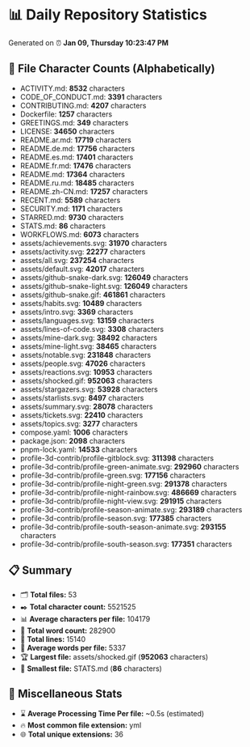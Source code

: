 # 📊 Daily Repository Statistics
Generated on ⏰ **Jan 09, Thursday 10:23:47 PM**

## 📂 File Character Counts (Alphabetically)
- ACTIVITY.md: **8532** characters
- CODE_OF_CONDUCT.md: **3391** characters
- CONTRIBUTING.md: **4207** characters
- Dockerfile: **1257** characters
- GREETINGS.md: **349** characters
- LICENSE: **34650** characters
- README.ar.md: **17719** characters
- README.de.md: **17756** characters
- README.es.md: **17401** characters
- README.fr.md: **17476** characters
- README.md: **17364** characters
- README.ru.md: **18485** characters
- README.zh-CN.md: **17257** characters
- RECENT.md: **5589** characters
- SECURITY.md: **1171** characters
- STARRED.md: **9730** characters
- STATS.md: **86** characters
- WORKFLOWS.md: **6073** characters
- assets/achievements.svg: **31970** characters
- assets/activity.svg: **22277** characters
- assets/all.svg: **237254** characters
- assets/default.svg: **42017** characters
- assets/github-snake-dark.svg: **126049** characters
- assets/github-snake-light.svg: **126049** characters
- assets/github-snake.gif: **461861** characters
- assets/habits.svg: **10489** characters
- assets/intro.svg: **3369** characters
- assets/languages.svg: **13159** characters
- assets/lines-of-code.svg: **3308** characters
- assets/mine-dark.svg: **38492** characters
- assets/mine-light.svg: **38465** characters
- assets/notable.svg: **231848** characters
- assets/people.svg: **47026** characters
- assets/reactions.svg: **10953** characters
- assets/shocked.gif: **952063** characters
- assets/stargazers.svg: **53928** characters
- assets/starlists.svg: **8497** characters
- assets/summary.svg: **28078** characters
- assets/tickets.svg: **22410** characters
- assets/topics.svg: **3277** characters
- compose.yaml: **1006** characters
- package.json: **2098** characters
- pnpm-lock.yaml: **14533** characters
- profile-3d-contrib/profile-gitblock.svg: **311398** characters
- profile-3d-contrib/profile-green-animate.svg: **292960** characters
- profile-3d-contrib/profile-green.svg: **177156** characters
- profile-3d-contrib/profile-night-green.svg: **291378** characters
- profile-3d-contrib/profile-night-rainbow.svg: **486669** characters
- profile-3d-contrib/profile-night-view.svg: **291915** characters
- profile-3d-contrib/profile-season-animate.svg: **293189** characters
- profile-3d-contrib/profile-season.svg: **177385** characters
- profile-3d-contrib/profile-south-season-animate.svg: **293155** characters
- profile-3d-contrib/profile-south-season.svg: **177351** characters

## 📋 Summary
- 🗂️ **Total files:** 53
- ✒️ **Total character count:** 5521525
- 📊 **Average characters per file:** 104179
- 📝 **Total word count:** 282900
- 🧾 **Total lines:** 15140
- 📐 **Average words per file:** 5337
- 🏆 **Largest file:** assets/shocked.gif (**952063** characters)
- 🥉 **Smallest file:** STATS.md (**86** characters)

## 🌟 Miscellaneous Stats
- ⌛ **Average Processing Time Per file:** ~0.5s (estimated)
- 🔥 **Most common file extension:** yml
- 🌐 **Total unique extensions:** 36
